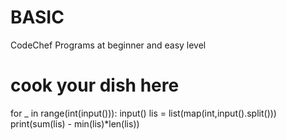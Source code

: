 # BASIC
CodeChef Programs at beginner and easy level
# cook your dish here
for _ in range(int(input())):
    input()
    lis = list(map(int,input().split()))
    print(sum(lis) - min(lis)*len(lis))
